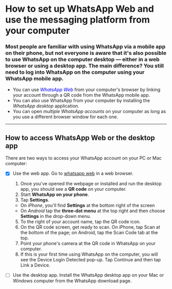 # How to set up WhatsApp Web and use the messaging platform from your computer
### Most people are familiar with using WhatsApp via a mobile app on their phone, but not everyone is aware that it's also possible to use WhatsApp on the computer desktop — either in a web browser or using a desktop app. The main difference? You still need to log into WhatsApp on the computer using your WhatsApp mobile app.
- You can use <font color="blue">*WhatsApp Web*</font> from your computer's browser by linking your account through a QR code from the WhatsApp mobile app.
- You can also use WhatsApp from your computer by installing the *WhatsApp desktop* application.
- You can open *multiple WhatsApp accounts* on your computer as long as you use a different browser window for each one.

---

## How to access WhatsApp Web or the desktop app
There are two ways to access your WhatsApp account on your PC or Mac computer:
- [x] Use the web app. Go to <a href="https://web.whatsapp.com" target="_blank">whatsapp web</a> in a web browser.
  1. Once you've opened the webpage or installed and run the desktop app, you should see a **QR code** on your computer.
  2. Start **WhatsApp on your phone**.
  3. Tap **Settings**. 
    - On *iPhone*, you'll find **Settings** at the bottom right of the screen
    - On *Android* tap the **three-dot menu** at the top right and then choose **Settings** in the drop-down menu.
  5. To the right of your account name, tap the QR code icon.
  6. On the QR code screen, get ready to scan. On iPhone, tap Scan at the bottom of the page; on Android, tap the Scan Code tab at the top.
  7. Point your phone's camera at the QR code in WhatsApp on your computer.
  8. If this is your first time using WhatsApp on the computer, you will see the Device Login Detected pop-up. Tap Continue and then tap Link a Device.


- [ ] Use the desktop app. Install the WhatsApp desktop app on your Mac or Windows computer from the WhatsApp download page.
